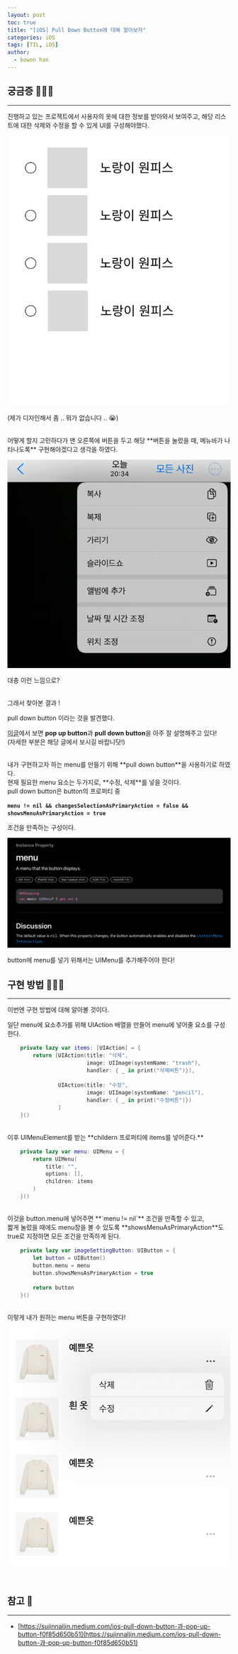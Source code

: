```yaml
---
layout: post
toc: true
title: "[iOS] Pull Down Button에 대해 알아보자"
categories: iOS
tags: [TIL, iOS]
author:
  - bowon han
---
```


## 궁금증 🙋🏻‍♀️
***
진행하고 있는 프로젝트에서 사용자의 옷에 대한 정보를 받아와서 보여주고,
해당 리스트에 대한 삭제와 수정을 할 수 있게 UI를 구성해야했다. 

![](/images/ios-pulldownbutton-1.png)

(제가 디자인해서 좀 .. 뭐가 없습니다 .. 😭)

<br>
어떻게 할지 고민하다가 맨 오른쪽에 버튼을 두고 해당 **버튼을 눌렀을 때, 메뉴바가 나타나도록** 구현해야겠다고 생각을 하였다. 
<br>

![](/images/ios-pulldownbutton-2.png) 

대충 이런 느낌으로?

<br>
그래서 찾아본 결과 !

pull down button 이라는 것을 발견했다.

[이글](https://sujinnaljin.medium.com/ios-pull-down-button-과-pop-up-button-f0f85d650b51)에서 보면 **pop up button**과 **pull down button**을 아주 잘 설명해주고 있다!<br>
(자세한 부분은 해당 글에서 보시길 바랍니닷!)

<br>
내가 구현하고자 하는 menu를 만들기 위해 **pull down button**을 사용하기로 하였다. <br>
현재 필요한 menu 요소는 두가지로, **수정, 삭제**를 넣을 것이다.

<br>
pull down button은 button의 프로퍼티 중 
<br>

**`menu != nil && changesSelectionAsPrimaryAction = false && showsMenuAsPrimaryAction = true`**
 
조건을 만족하는 구성이다. 

![](/images/ios-pulldownbutton-3.png)

button에 menu를 넣기 위해서는 UIMenu를 추가해주어야 한다!


## 구현 방법 🤷🏻‍♀️
***

이번엔 구현 방법에 대해 알아볼 것이다.

일단 menu에 요소추가를 위해 UIAction 배열을 만들어 menu에 넣어줄 요소를 구성한다.

```swift
    private lazy var items: [UIAction] = {
        return [UIAction(title: "삭제",
                         image: UIImage(systemName: "trash"),
                         handler: { _ in print("삭제버튼")}),

                UIAction(title: "수정",
                         image: UIImage(systemName: "pencil"),
                         handler: { _ in print("수정버튼")})
                ]
    }()
```

<br>
이후 UIMenuElement를 받는 **childern 프로퍼티에 items를 넣어준다.**

```swift
    private lazy var menu: UIMenu = { 
        return UIMenu(
            title: "", 
            options: [], 
            children: items
        ) 
    }()
```


<br>
이것을 button.menu에 넣어주면 **`menu != nil`** 조건을 만족할 수 있고,<br>
짧게 눌렀을 때에도 menu창을 볼 수 있도록 **showsMenuAsPrimaryAction**도 true로 지정하면 모든 조건을 만족하게 된다. 

```swift
    private lazy var imageSettingButton: UIButton = {
        let button = UIButton()
        button.menu = menu
        button.showsMenuAsPrimaryAction = true
        
        return button
    }()
```

<br>
이렇게 내가 원하는 menu 버튼을 구현하였다! 

![](/images/ios-pulldownbutton-4.png)


<br>

## 참고 📜
***

- [https://sujinnaljin.medium.com/ios-pull-down-button-과-pop-up-button-f0f85d650b51](https://sujinnaljin.medium.com/ios-pull-down-button-과-pop-up-button-f0f85d650b51)


